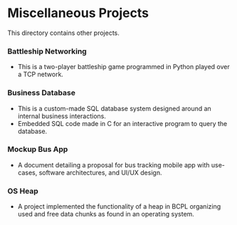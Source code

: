 # Miscellaneous Projects

This directory contains other projects.

### Battleship Networking
- This is a two-player battleship game programmed in Python played over a TCP network.

### Business Database
- This is a custom-made SQL database system designed around an internal business interactions.
- Embedded SQL code made in C for an interactive program to query the database.

### Mockup Bus App
- A document detailing a proposal for bus tracking mobile app with use-cases, software architectures, and UI/UX design.

### OS Heap
- A project implemented the functionality of a heap in BCPL organizing used and free data chunks as found in an operating system.
